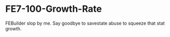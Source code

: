 # FE7-100-Growth-Rate
FEBuilder slop by me. Say goodbye to savestate abuse to squeeze that stat growth.

